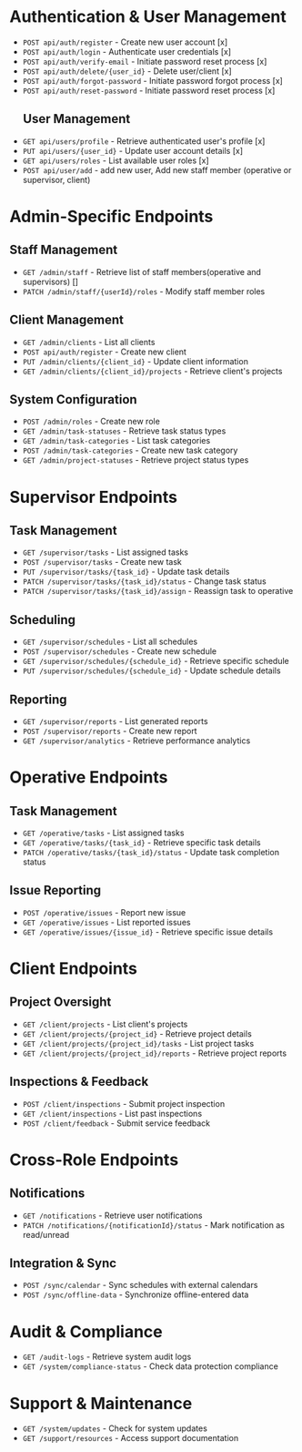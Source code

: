 # Authentication & User Management
- `POST api/auth/register` - Create new user account [x]
- `POST api/auth/login` - Authenticate user credentials [x]
- `POST api/auth/verify-email` - Initiate password reset process [x]
- `POST api/auth/delete/{user_id}` - Delete user/client [x]
- `POST api/auth/forgot-password` - Initiate password forgot process [x]
- `POST api/auth/reset-password` - Initiate password reset process [x]
    ## User Management
- `GET api/users/profile` - Retrieve authenticated user's profile [x]
- `PUT api/users/{user_id}` - Update user account details [x]
- `GET api/users/roles` - List available user roles  [x]
- `POST api/user/add` - add new user, Add new staff member (operative or supervisor, client)

# Admin-Specific Endpoints
## Staff Management
- `GET /admin/staff` - Retrieve list of staff members(operative and supervisors) []
- `PATCH /admin/staff/{userId}/roles` - Modify staff member roles

## Client Management
- `GET /admin/clients` - List all clients
- `POST api/auth/register` - Create new client
- `PUT /admin/clients/{client_id}` - Update client information
- `GET /admin/clients/{client_id}/projects` - Retrieve client's projects

## System Configuration
- `POST /admin/roles` - Create new role
- `GET /admin/task-statuses` - Retrieve task status types
- `GET /admin/task-categories` - List task categories
- `POST /admin/task-categories` - Create new task category
- `GET /admin/project-statuses` - Retrieve project status types

# Supervisor Endpoints
## Task Management
- `GET /supervisor/tasks` - List assigned tasks
- `POST /supervisor/tasks` - Create new task
- `PUT /supervisor/tasks/{task_id}` - Update task details
- `PATCH /supervisor/tasks/{task_id}/status` - Change task status
- `PATCH /supervisor/tasks/{task_id}/assign` - Reassign task to operative

## Scheduling
- `GET /supervisor/schedules` - List all schedules
- `POST /supervisor/schedules` - Create new schedule
- `GET /supervisor/schedules/{schedule_id}` - Retrieve specific schedule
- `PUT /supervisor/schedules/{schedule_id}` - Update schedule details

## Reporting
- `GET /supervisor/reports` - List generated reports
- `POST /supervisor/reports` - Create new report
- `GET /supervisor/analytics` - Retrieve performance analytics

# Operative Endpoints
## Task Management
- `GET /operative/tasks` - List assigned tasks
- `GET /operative/tasks/{task_id}` - Retrieve specific task details
- `PATCH /operative/tasks/{task_id}/status` - Update task completion status

## Issue Reporting
- `POST /operative/issues` - Report new issue
- `GET /operative/issues` - List reported issues
- `GET /operative/issues/{issue_id}` - Retrieve specific issue details

# Client Endpoints
## Project Oversight
- `GET /client/projects` - List client's projects
- `GET /client/projects/{project_id}` - Retrieve project details
- `GET /client/projects/{project_id}/tasks` - List project tasks
- `GET /client/projects/{project_id}/reports` - Retrieve project reports

## Inspections & Feedback
- `POST /client/inspections` - Submit project inspection
- `GET /client/inspections` - List past inspections
- `POST /client/feedback` - Submit service feedback

# Cross-Role Endpoints
## Notifications
- `GET /notifications` - Retrieve user notifications
- `PATCH /notifications/{notificationId}/status` - Mark notification as read/unread

## Integration & Sync
- `POST /sync/calendar` - Sync schedules with external calendars
- `POST /sync/offline-data` - Synchronize offline-entered data

# Audit & Compliance
- `GET /audit-logs` - Retrieve system audit logs
- `GET /system/compliance-status` - Check data protection compliance

# Support & Maintenance
- `GET /system/updates` - Check for system updates
- `GET /support/resources` - Access support documentation
